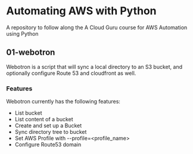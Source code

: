 # Automating AWS with Python

A repository to follow along the A Cloud Guru course for AWS Automation using Python

## 01-webotron

Webotron is a script that will sync a local directory to an S3 bucket, and optionally configure Route 53 and cloudfront as well.

### Features

Webotron currently has the following features:

- List bucket
- List content of a bucket
- Create and set up a Bucket
- Sync directory tree to bucket
- Set AWS Profile with --profile=<profile_name>
- Configure Route53 domain
